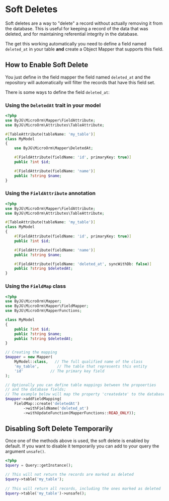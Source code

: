 # Soft Deletes

Soft deletes are a way to "delete" a record without actually removing it from the database.
This is useful for keeping a record of the data that was deleted, and for maintaining referential integrity
in the database.

The get this working automatically you need to define a field named `deleted_at` in your table **and**
create a Object Mapper that supports this field.

## How to Enable Soft Delete

You just define in the field mapper the field named `deleted_at` and the repository will automatically will
filter the records that have this field set.

There is some ways to define the field `deleted_at`:

### Using the `DeletedAt` trait in your model

```php
<?php
use ByJG\MicroOrm\Mapper\FieldAttribute;
use ByJG\MicroOrm\Attributes\TableAttribute;

#[TableAttribute(tableName: 'my_table')]
class MyModel
{
    use ByJG\MicroOrm\Mapper\DeletedAt;

    #[FieldAttribute(fieldName: 'id', primaryKey: true)]
    public ?int $id;

    #[FieldAttribute(fieldName: 'name')]
    public ?string $name;
}
```

### Using the `FieldAttribute` annotation

```php
<?php
use ByJG\MicroOrm\Mapper\FieldAttribute;
use ByJG\MicroOrm\Attributes\TableAttribute;

#[TableAttribute(tableName: 'my_table')]
class MyModel
{
    #[FieldAttribute(fieldName: 'id', primaryKey: true)]
    public ?int $id;

    #[FieldAttribute(fieldName: 'name')]
    public ?string $name;

    #[FieldAttribute(fieldName: 'deleted_at', syncWithDb: false)]
    public ?string $deletedAt;
}
```

### Using the `FieldMap` class

```php
<?php
use ByJG\MicroOrm\Mapper;
use ByJG\MicroOrm\Mapper\FieldMapper;
use ByJG\MicroOrm\MapperFunctions;

class MyModel
{
    public ?int $id;
    public ?string $name;
    public ?string $deletedAt;
}

// Creating the mapping
$mapper = new Mapper(
    MyModel::class,   // The full qualified name of the class
    'my_table',        // The table that represents this entity
    'id'            // The primary key field
);

// Optionally you can define table mappings between the propoerties
// and the database fields;
// The example below will map the property 'createdate' to the database field 'created';
$mapper->addFieldMapping(
    FieldMap::create('deletedAt')
        ->withFieldName('deleted_at')
        ->withUpdateFunction(MapperFunctions::READ_ONLY));

```

## Disabling Soft Delete Temporarily

Once one of the methods above is used, the soft delete is enabled by default. If you want to disable it temporarily
you can add to your query the argument `unsafe()`.

```php
<?php
$query = Query::getInstance();

// This will not return the records are marked as deleted 
$query->table('my_table');
    
// This will return all records, including the ones marked as deleted
$query->table('my_table')->unsafe();
```
